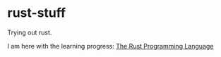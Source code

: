 # rust-stuff
Trying out rust.

I am here with the learning progress: [The Rust Programming Language](https://doc.rust-lang.org/book/ch07-03-paths-for-referring-to-an-item-in-the-module-tree.html)
